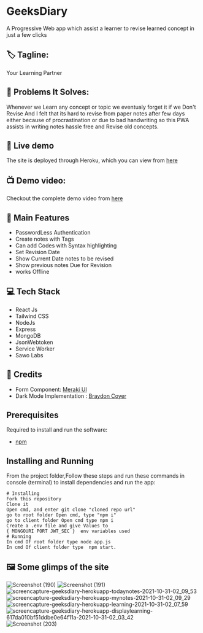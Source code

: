# GeeksDiary

A Progressive Web app which assist a learner to revise learned concept in just a few clicks  
##  🏷 Tagline:

Your Learning Partner

## 🧐 Problems It Solves:

Whenever we Learn any concept or topic we eventualy forget it if we Don't Revise
And I felt that its hard to revise from paper notes after few days either because of procrastination or due to bad handwriting
so this PWA assists in writing notes hassle free and Revise old concepts.

##  🔴 Live demo

The site is deployed through Heroku, which you can view from [here](https://geeksdiary.herokuapp.com/)  

## 📺 Demo video:

Checkout the complete demo video from [here](https://www.youtube.com/watch?v=rWE2AiIk7l8) 

## 🚀 Main Features
- PasswordLess Authentication
- Create notes with Tags 
- Can add Codes with Syntax highlighting
- Set Revision Date
- Show Current Date notes to be revised
- Show previous notes Due for Revision
- works Offline 


## 💻 Tech Stack

- React Js
- Tailwind CSS
- NodeJs
- Express
- MongoDB
- JsonWebtoken
- Service Worker
- Sawo Labs


## 🤝 Credits

- Form Component: [Meraki UI](https://merakiui.com/#main)
- Dark Mode Implementation : [Braydon Coyer](https://braydoncoyer.dev/blog/how-to-implement-dark-mode-with-tailwind-2/)


## Prerequisites

Required to install and run the software:

- [npm](https://www.npmjs.com/get-npm)

## Installing and Running

From the project folder,Follow these steps and run these commands in console (terminal) to install dependencies and run the app:

```
# Installing
Fork this repository 
Clone it    
Open cmd, and enter git clone "cloned repo url"
go to root folder Open cmd, type "npm i"    
go to client folder Open cmd type npm i
Create a .env file and give Values to
{ MONGOURI PORT JWT_SEC }  env variables used 
# Running
In cmd Of root folder type node app.js  
In cmd Of client folder type  npm start.
```

## 🖼️ Some glimps of the site
![Screenshot (190)](https://user-images.githubusercontent.com/64855593/139557789-9b782614-1820-4a5f-b873-e804c979da06.png)
![Screenshot (191)](https://user-images.githubusercontent.com/64855593/139557820-ac0b0a4c-390d-42dd-bf01-a6c468775578.png)
![screencapture-geeksdiary-herokuapp-todaynotes-2021-10-31-02_09_53](https://user-images.githubusercontent.com/64855593/139557840-35b33e32-8697-4d15-933a-2db8975eda5e.png)
![screencapture-geeksdiary-herokuapp-mynotes-2021-10-31-02_09_29](https://user-images.githubusercontent.com/64855593/139557851-2a9cbbf2-d6ad-4822-be9c-570323b755bf.png)
![screencapture-geeksdiary-herokuapp-learning-2021-10-31-02_07_59](https://user-images.githubusercontent.com/64855593/139557854-08c8b3dc-5315-498f-ae21-733e97abe9ed.png)
![screencapture-geeksdiary-herokuapp-displaylearning-617da010bf51ddbe0e64f11a-2021-10-31-02_03_42](https://user-images.githubusercontent.com/64855593/139557857-2fffa90a-d017-4270-9432-35abd224beae.png)
![Screenshot (203)](https://user-images.githubusercontent.com/64855593/139557871-755fd451-118f-4a44-900f-afaf113f560b.png)
